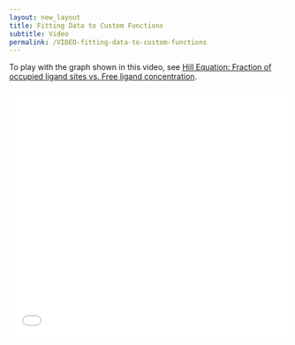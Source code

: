```yaml
---
layout: new_layout
title: Fitting Data to Custom Functions
subtitle: Video
permalink: /VIDEO-fitting-data-to-custom-functions
---
```


To play with the graph shown in this video, see [Hill Equation: Fraction of occupied ligand sites vs. Free ligand concentration](https://plot.ly/2503/~chris/).

<div>
<iframe src="//player.vimeo.com/video/102278229" width="800" height="450" frameborder="0" allowfullscreen="allowfullscreen" style="max-width: 100% !important; max-height: auto !important;"></iframe>
</div>
